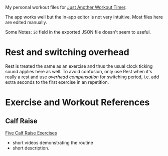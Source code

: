 My personal workout files for
[Just Another Workout Timer](https://github.com/blockbasti/just_another_workout_timer).

The app works well but the in-app editor is not very intuitive. Most files here
are edited manually.

Some Notes:
`id` field in the exported JSON file doesn't seem to useful.

# Rest and switching overhead

Rest is treated the same as an exercise and thus the usual clock ticking sound
applies here as well. To avoid confusion, only use Rest when it's really a rest
and use *overhead compensation* for switching period, i.e. add extra seconds to
the first exercise in an repetition.

# Exercise and Workout References

## Calf Raise

[ Five Calf Raise Exercises
](https://www.runnersworld.com/training/g20840708/5-exercises-to-strengthen-your-lower-legs/)

- short videos demonstrating the routine
- short description.